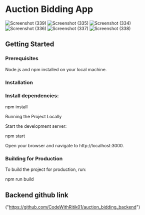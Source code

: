 # Auction Bidding App

![Screenshot (339)](https://github.com/user-attachments/assets/2648e7ec-1117-46b9-a5bd-80c1e36734bc)
![Screenshot (335)](https://github.com/user-attachments/assets/3e0641e9-3897-40b1-ac4a-aa9e57dcb494)
![Screenshot (334)](https://github.com/user-attachments/assets/6720fe2a-ceb9-4cb9-80ce-f3154a702d2a)
![Screenshot (336)](https://github.com/user-attachments/assets/9ec07f41-357b-4c82-92a5-c0f7b9e68c78)
![Screenshot (337)](https://github.com/user-attachments/assets/9a75e87d-1898-47b6-9e60-c215a8704c31)
![Screenshot (338)](https://github.com/user-attachments/assets/0764b3ac-3065-42b9-bdfc-1f582b1527a1)


## Getting Started
### Prerequisites
Node.js and npm installed on your local machine.

### Installation

### Install dependencies:

npm install

Running the Project Locally

Start the development server:

npm start

Open your browser and navigate to http://localhost:3000.

### Building for Production

To build the project for production, run:

npm run build

## Backend github link

("https://github.com/CodeWithRitik01/auction_bidding_backend")

